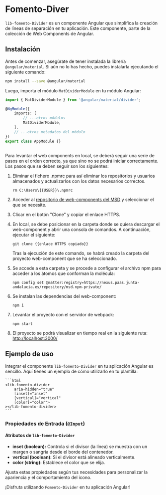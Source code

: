 # Fomento-Diver

`lib-fomento-Divider` es un componente Angular que simplifica la creación de líneas de separación en tu aplicación. Este componente, parte de la colección de Web Components de Angular.

## Instalación

Antes de comenzar, asegúrate de tener instalada la librería `@angular/material`. Si aún no lo has hecho, puedes instalarla ejecutando el siguiente comando:

```bash
npm install --save @angular/material
```

Luego, importa el módulo `MatDividerModule` en tu módulo Angular:

```typescript
import { MatDividerModule } from '@angular/material/divider';

@NgModule({
	imports: [
		// ...otros módulos
		MatDividerModule,
	],
	// ...otros metadatos del módulo
})
export class AppModule {}
```

##

Para levantar el web components en local, se deberá seguir una serie de pasos en el orden correcto, ya que sino no se podrá iniciar correctamente. Los pasos que se deben seguir son los siguientes:

1. Eliminar el fichero .npmrc para así eliminar los repositorios y usuarios almacenados y actualizarlos con los datos necesarios correctos.

   ```
   rm C:\Users\{{USER}}\.npmrc
   ```

2. Acceder al [repositorio de web-components del MSD](https://gitlab.juntadeandalucia.es/pt-exp-webcomponents) y seleccionar el que se necesite.
3. Clicar en el botón "Clone" y copiar el enlace HTTPS.
4. En local, se debe posicionar en la carpeta donde se quiera descargar el web-component y abrir una consola de comandos. A continuación, ejecutar el siguiente:
   ```
   git clone {{enlace HTTPS copiado}}
   ```
   Tras la ejecución de este comando, se habrá creado la carpeta del proyecto web-component que se ha seleccionado.
5. Se accede a esta carpeta y se procede a configurar el archivo npm para acceder a los átomos que conforman la molécula:
   ```
   npm config set @matter:registry=https://nexus.paas.junta-andalucia.es/repository/msd.npm-private/
   ```
6. Se instalan las dependencias del web-component:
   ```
   npm i
   ```
7. Levantar el proyecto con el servidor de webpack:
   ```
   npm start
   ```
8. El proyecto se podrá visualizar en tiempo real en la siguiente ruta: [http://localhost:3000/](http://localhost:3000/)

## Ejemplo de uso

Integrar el componente `lib-fomento-Divider` en tu aplicación Angular es sencillo. Aquí tienes un ejemplo de cómo utilizarlo en tu plantilla:

    ```html
    <lib-fomento-divider
        aria-hidden="true"
        [inset]="inset"
        [vertical]="vertical"
        [color]="color">
    ></lib-fomento-divider>
    ```

### Propiedades de Entrada (`@Input`)

#### Atributos de `lib-fomento-Divider`

- **inset (boolean):** Controla si el divisor (la línea) se muestra con un margen o sangría desde el borde del contenedor.
- **vertical (boolean):** Si el divisor está alineado verticalmente.
- **color (string):** Establece el color que se elija.

Ajusta estas propiedades según tus necesidades para personalizar la apariencia y el comportamiento del icono.

¡Disfruta utilizando `Fomento-Divider` en tu aplicación Angular!
